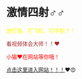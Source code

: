 # 激情四射♂♂

<font color="yellow">想打炮、打飞机、打手枪？！</font><br>

<font color="brown">看视频体会大师！！❤</font><br>

<font color="red">小猫❤在网站等你哦！</font><br>

[点击这里进入网站！！！](http://t-t.ink/2ejyg)❤😍
